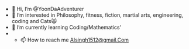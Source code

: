 - 👋 Hi, I’m @YoonDaAdventurer
- 👀 I’m interested in Philosophy, fitness, fiction, martial arts, engineering, coding and Cats🙀 
- 🌱 I’m currently learning Coding/Mathematics' 
- - 📫 How to reach me Alsingh1512@gmail.Com
<!---
YoonDaAdventurer/YoonDaAdventurer is a ✨ special ✨ repository because its `README.md` (this file) appears on your GitHub profile.
You can click the Preview link to take a look at your changes.
--->

